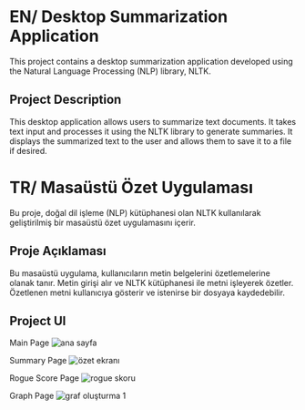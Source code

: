 # EN/ Desktop Summarization Application
This project contains a desktop summarization application developed using the Natural Language Processing (NLP) library, NLTK.

## Project Description
This desktop application allows users to summarize text documents. It takes text input and processes it using the NLTK library to generate summaries. It displays the summarized text to the user and allows them to save it to a file if desired.

# TR/ Masaüstü Özet Uygulaması

Bu proje, doğal dil işleme (NLP) kütüphanesi olan NLTK kullanılarak geliştirilmiş bir masaüstü özet uygulamasını içerir.

## Proje Açıklaması

Bu masaüstü uygulama, kullanıcıların metin belgelerini özetlemelerine olanak tanır. Metin girişi alır ve NLTK kütüphanesi ile metni işleyerek özetler. Özetlenen metni kullanıcıya gösterir ve istenirse bir dosyaya kaydedebilir.

## Project UI
Main Page
![ana sayfa](https://github.com/ilkaymb/NLTK-Desktop-Summary-App/assets/73322500/c0a64bd4-75d5-41a3-8d07-0a4f6de9fff4)

Summary Page
![özet ekranı](https://github.com/ilkaymb/NLTK-Desktop-Summary-App/assets/73322500/f1ab57d0-17ed-49d6-a70b-df9433bb9676)

Rogue Score Page
![rogue skoru](https://github.com/ilkaymb/NLTK-Desktop-Summary-App/assets/73322500/bb35617b-9cd4-4c72-828e-eec381a1274d)

Graph Page
![graf oluşturma 1](https://github.com/ilkaymb/NLTK-Desktop-Summary-App/assets/73322500/1eb9f545-7ae1-4576-b8ea-c8832b108e8b)
